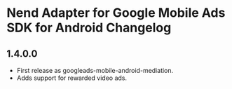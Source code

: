 # Nend Adapter for Google Mobile Ads SDK for Android Changelog

## 1.4.0.0

- First release as googleads-mobile-android-mediation.
- Adds support for rewarded video ads.
